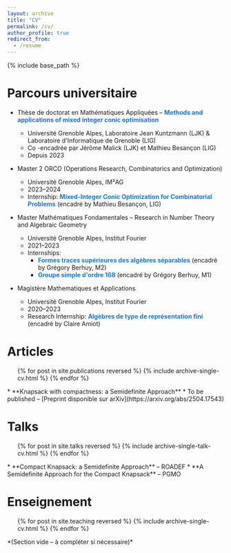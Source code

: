 ```yaml
---
layout: archive
title: "CV"
permalink: /cv/
author_profile: true
redirect_from:
  - /resume
---
```

{% include base_path %}

Parcours universitaire
======
* Thèse de doctorat en Mathématiques Appliquées – <strong style="color: #197ac9;">Methods and applications of mixed integer conic optimisation</strong>
  * Université Grenoble Alpes, Laboratoire Jean Kuntzmann (LJK) & Laboratoire d'Informatique de Grenoble (LIG)
  * Co -encadrée par Jérôme Malick (LJK) et Mathieu Besançon (LIG)
  * Depuis 2023

* Master 2 ORCO (Operations Research, Combinatorics and Optimization)
  * Université Grenoble Alpes, IM²AG
  * 2023–2024
  * Internship: <strong style="color: #197ac9;">Mixed-Integer Conic Optimization for Combinatorial Problems</strong> (encadré by Mathieu Besançon, LIG)

* Master Mathématiques Fondamentales – Research in Number Theory and Algebraic Geometry
  * Université Grenoble Alpes, Institut Fourier
  * 2021–2023
  * Internships:
    * <strong style="color: #197ac9;">Formes traces supérieures des algèbres séparables</strong> (encadré by Grégory Berhuy, M2)
    * <strong style="color: #197ac9;">Groupe simple d'ordre 168</strong> (encadré by Grégory Berhuy, M1)

* Magistère Mathematiques et Applications
  * Université Grenoble Alpes, Institut Fourier
  * 2020–2023
  * Research Internship: <strong style="color: #197ac9;">Algèbres de type de représentation fini</strong> (encadré by Claire Amiot)

Articles
======
  <ul>{% for post in site.publications reversed %}
    {% include archive-single-cv.html %}
  {% endfor %}</ul>
  * **Knapsack with compactness: a Semidefinite Approach**
    * To be published – [Preprint disponible sur arXiv](https://arxiv.org/abs/2504.17543)

Talks
======
  <ul>{% for post in site.talks reversed %}
    {% include archive-single-talk-cv.html %}
  {% endfor %}</ul>
  * **Compact Knapsack: a Semidefinite Approach** – ROADEF
  * **A Semidefinite Approach for the Compact Knapsack** – PGMO

Enseignement
======
  <ul>{% for post in site.teaching reversed %}
    {% include archive-single-cv.html %}
  {% endfor %}</ul>
  *(Section vide – à compléter si nécessaire)*